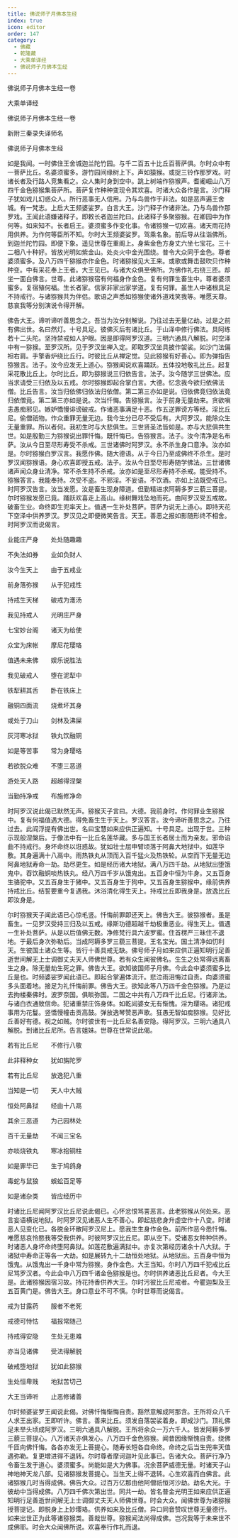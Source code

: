 ```yaml
---
title: 佛说师子月佛本生经
index: true
icon: editor
order: 147
category:
  - 佛藏
  - 乾隆藏
  - 大乘单译经
  - 佛说师子月佛本生经
---
```


佛说师子月佛本生经一卷  

大乘单译经  

佛说师子月佛本生经一卷  

新附三秦录失译师名  

佛说师子月佛本生经  

如是我闻。一时佛住王舍城迦兰陀竹园。与千二百五十比丘百菩萨俱。尔时众中有一菩萨比丘。名婆须蜜多。游竹园间缘树上下。声如猿猴。或捉三铃作那罗戏。时诸长者及行路人竞集看之。众人集时身到空中。跳上树端作猕猴声。耆阇崛山八万四千金色猕猴集菩萨所。菩萨复作种种变现令其欢喜。时诸大众各作是言。沙门释子犹如戏儿幻惑众人。所行恶事无人信用。乃与鸟兽作于非法。如是恶声遍王舍城。有一梵志。上启大王频婆娑罗。白言大王。沙门释子作诸非法。乃与鸟兽作那罗戏。王闻此语嫌诸释子。即敕长者迦兰陀曰。此诸释子多聚猕猴。在卿园中为作何等。如来知不。长者启王。婆须蜜多作变化事。令诸猕猴一切欢喜。诸天雨花持用供养。为作何等臣所不知。尔时大王频婆娑罗。驾乘名象。前后导从往诣佛所。到迦兰陀竹园。即便下象。遥见世尊在重阁上。身紫金色方身丈六坐七宝花。三十二相八十种好。皆放光明如紫金山。处炎火中金光围绕。普令大众同于金色。尊者婆须蜜多。及八万四千猕猴亦作金色。时诸猕猴见大王来。或歌或舞击鼓吹贝作种种变。中有采花奉上王者。大王见已。与诸大众俱至佛所。为佛作礼右绕三匝。却坐一面白佛言。世尊。此诸猕猴宿有何福身作金色。复有何罪生畜生中。尊者婆须蜜多。复宿殖何福。生长者家。信家非家出家学道。复有何罪。虽生人中诸根具足不持戒行。与诸猕猴共为伴侣。歌语之声悉如猕猴使诸外道戏笑我等。唯愿天尊。慈哀我等分别演说令得开解。  

佛告大王。谛听谛听善思念之。吾当为汝分别解说。乃往过去无量亿劫。过是之前有佛出世。名曰然灯。十号具足。彼佛灭后有诸比丘。于山泽中修行佛法。具阿练若十二头陀。坚持禁戒如人护眼。因是即得阿罗汉道。三明六通具八解脱。时空泽中有一猕猴。至罗汉所。见于罗汉坐禅入定。即取罗汉坐具披作袈裟。如沙门法偏袒右肩。手擎香炉绕比丘行。时彼比丘从禅定觉。见此猕猴有好善心。即为弹指告猕猴言。法子。汝今应发无上道心。猕猴闻说欢喜踊跃。五体投地敬礼比丘。起复采花散比丘上。尔时比丘。即为猕猴说三归依告言。法子。汝今随学三世佛法。应当求请受三归依及以五戒。尔时猕猴即起合掌白言。大德。忆念我今欲归依佛法僧。比丘告言。汝当归依佛归依法归依僧。第二第三亦如是说。归依佛竟归依法竟归依僧竟。第二第三亦如是说。次当忏悔。告猕猴言。汝于前身无量劫来。贪欲嗔恚愚痴邪见。嫉妒憍慢诽谤破戒。作诸恶事满足十恶。作五逆罪谤方等经。淫比丘尼。偷僧祇物。作众重罪无量无边。我今生分已尽不受后有。大阿罗汉。能除众生无量重罪。所以者何。我初生时与大悲俱生。三世贤圣法皆如是。亦与大悲俱共生世。如是殷勤三为猕猴说出罪忏悔。既忏悔已。告猕猴言。法子。汝今清净是名布萨。汝从今日至尽形寿受不杀戒。三世诸佛时阿罗汉。永不杀生身口意净。汝亦如是。尔时猕猴白罗汉言。我愿作佛。随大德语。从于今日乃至成佛终不杀生。是时罗汉闻猕猴语。身心欢喜即授五戒。法子。汝从今日至尽形寿随学佛法。三世诸佛诸声闻众身业清净。常不杀生持不杀戒。汝亦如是至尽形寿持不杀戒。能受持不。猕猴答言。我能奉持。次受不盗。不邪淫。不妄语。不饮酒。亦如上法既受戒已。时阿罗汉告言。汝当发愿。汝是畜生现身障道。但勤精进求阿耨多罗三藐三菩提。尔时猕猴发愿已竟。踊跃欢喜走上高山。缘树舞戏坠地而死。由阿罗汉受五戒故。破畜生业。命终即生兜率天上。值遇一生补处菩萨。菩萨为说无上道心。即持天花下空泽中供养罗汉。罗汉见之即便微笑告言。天王。善恶之报如影随形终不相舍。时阿罗汉而说偈言。  

业能庄严身　　处处随趣趣  

不失法如券　　业如负财人  

汝今生天上　　由于五戒业  

前身落弥猴　　从于犯戒性  

持戒生天梯　　破戒为濩汤  

我见持戒人　　光明庄严身  

七宝妙台阁　　诸天为给使  

众宝为床帐　　摩尼花璎珞  

值遇未来佛　　娱乐说胜法  

我见破戒人　　堕在泥犁中  

铁犁耕其舌　　卧在铁床上  

融铜四面流　　烧煮坏其身  

或处于刀山　　剑林及沸屎  

灰河寒冰狱　　铁丸饮融铜  

如是等苦事　　常为身璎珞  

若欲脱众难　　不堕三恶道  

游处天人路　　超越得涅槃  

当勤持净戒　　布施修净命  

时阿罗汉说此偈已默然无声。猕猴天子言曰。大德。我前身时。作何罪业生猕猴中。复有何福值遇大德。得免畜生生于天上。罗汉答言。汝今谛听善思念之。乃往过去。此阎浮提有佛出世。名曰宝慧如来应供正遍知。十号具足。出现于世。三种示现般涅槃后。于像法中有一比丘名莲华藏。多与国王长者居士而为亲友。邪命谄曲不持戒行。身坏命终以诳惑故。犹如壮士屈申臂顷落于阿鼻大地狱中。如莲华敷。其身遍满十八鬲中。雨热铁丸从顶而入百千猛火及热铁轮。从空而下无量无边阿鼻地狱寿命一劫。劫尽更生。如是经历诸大地狱。满八万四千劫。从地狱出堕饿鬼中。吞饮融铜啖热铁丸。经八万四千岁从饿鬼出。五百身中恒为牛身。又五百身生骆驼中。又五百身生于猪中。又五百身生于狗中。又五百身生猕猴中。缘前供养持戒比丘。结誓要重今复遇我。沐浴清化得生天上。持戒比丘即我身是。放逸比丘即汝身是。  

尔时猕猴天子闻此语已心惊毛竖。忏悔前罪即还天上。佛告大王。彼猕猴者。虽是畜生。一见罗汉受持三归及以五戒。缘斯功德超越千劫极重恶业。得生天上。值遇一生补处菩萨。从是以后值佛无数。净修梵行具六波罗蜜。住首楞严三昧住不退地。于最后身次弥勒后。当成阿耨多罗三藐三菩提。王名宝光。国土清净如忉利天。生彼国土诸众生等。皆行十善具戒无缺。佛号师子月如来应供正遍知明行足善逝世间解无上士调御丈夫天人师佛世尊。若有众生闻彼佛名。生生之处常得远离畜生之身。除无量劫生死之罪。佛告大王。欲知彼国师子月佛。今此会中婆须蜜多比丘是也。时频婆娑罗闻此语已。即起合掌遍体流汗。悲泣雨泪悔过自责。向婆须蜜多头面着地。接足为礼忏悔前罪。佛告大王。欲知此等八万四千金色猕猴。乃是过去拘楼秦佛时。波罗奈国。俱睒弥国。二国之中共有八万四千比丘尼。行诸非法。与诸白衣通致信命。犯诸重禁庄饰身体。如乾闼婆女无有惭愧。淫为璎珞。诸犯戒事用为花鬘。竖憍慢幢击贡高鼓。弹放逸琴赞恶声歌。狂愚无智如痴猕猴。见好比丘善好有德。视之如贼。尔时彼世有一比丘尼名善安隐。得阿罗汉。三明六通具八解脱。到诸比丘尼所。告言姐妹。世尊在世常说此偈。  

若有比丘尼　　不修行八敬  

此非释种女　　犹如旃陀罗  

若有比丘尼　　放逸犯八重  

当知是一切　　天人中大贼  

恒处阿鼻狱　　经由十八鬲  

其余三恶道　　为己园林处  

百千无量劫　　不闻三宝名  

亦啖烧铁丸　　寒冰抱铜柱  

如是罪毕已　　生于鸠鸽身  

毒蛇与鼠狼　　蜈蚣百足等  

如是诸杂类　　皆应经历中  

时诸比丘尼闻阿罗汉比丘尼说此偈已。心怀忿恨骂詈恶言。此老猕猴从何处来。恶言妄语横说地狱。时阿罗汉见诸恶人生不善心。即起慈悲身升虚空作十八变。时诸恶人见变化已。各脱金环散阿罗汉尼上。愿我生生身作金色。前所作恶今悉忏悔。唯愿慈哀怜愍我等受我供养。时彼阿罗汉比丘尼。即从空下。受诸恶女种种供养。时诸恶人身坏命终堕阿鼻狱。如莲花敷遍满狱中。亦复次第经历诸余十八大狱。于诸狱中寿命正等各一大劫。如是展转九十二劫恒处地狱。从地狱出。五百身中恒为饿鬼。从饿鬼出一千身中常为猕猴。身作金色。大王当知。尔时八万四千犯戒比丘尼骂罗汉者。今此会中八万四千诸金色猕猴是也。尔时供养诸恶比丘尼者。今大王是。此诸猕猴因宿习故。持花持香供养大王。尔时污彼比丘尼戒者。今瞿迦梨及王五百黄门是。佛告大王。身口意业不可不慎。尔时世尊而说偈言。  

戒为甘露药　　服者不老死  

戒德可恃怙　　福报常随己  

持戒得安隐　　生处无患难  

亦当见诸佛　　受法得解脱  

破戒堕地狱　　犹如此猕猴  

生处恒卑贱　　地狱苦切己  

大王当谛听　　止恶修诸善  

尔时频婆娑罗王闻说此偈。对佛忏悔惭悔自责。豁然意解成阿那含。王所将众八千人求王出家。王即听许。佛言。善来比丘。须发自落袈裟着身。即成沙门。顶礼佛足未举头顷成阿罗汉。三明六通具八解脱。王所将余众一万六千人。皆发阿耨多罗三藐三菩提心。八万诸天亦俱发心。八万四千金色猕猴。闻昔因缘惭愧自责。绕佛千匝向佛忏悔。各各亦发无上菩提心。随寿长短各自命终。命终之后当生兜率天值遇弥勒。复更增进得不退转。尔时尊者摩诃迦叶见此事已。告诸大众。菩萨行净乃令畜生发于道心。婆须蜜多。尚能如是大为佛事。况余菩萨威德无量。时诸天子山神地神天龙八部。见诸猕猴发菩提心。当生天上得不退转。心生欢喜而白佛言。此诸猕猴几时当得成佛。佛告大众。过百万亿那由他阿僧祇恒河沙劫。劫名大光。于彼劫中当得成佛。八万四千佛次第出世。同共一劫。皆名普金光明王如来应供正遍知明行足善逝世间解无上士调御丈夫天人师佛世尊。时会大众。闻佛世尊为诸猕猴授菩提记。即脱身上上妙璎珞。供养如来及比丘僧。异口同音赞叹世尊无量德行。如来出世正为此等诸猕猴类。善哉世尊。猕猴闻法尚得成佛。岂况我等于未来世不成佛耶。时会大众闻佛所说。欢喜奉行作礼而退。  
